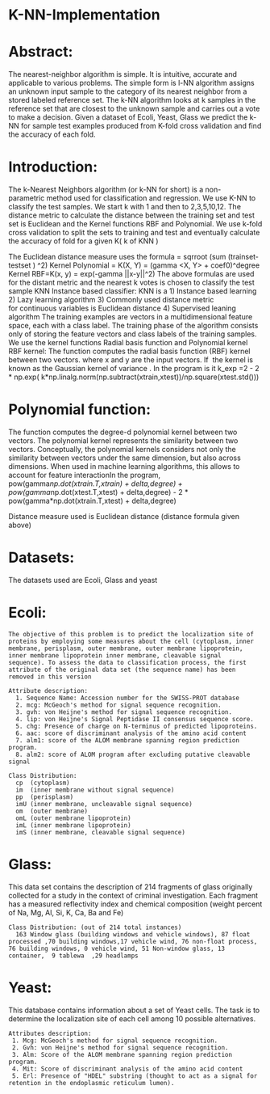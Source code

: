 # K-NN-Implementation

# Abstract:
 The nearest-neighbor algorithm is simple. It is intuitive, accurate and applicable to various problems. The simple form is l-NN algorithm assigns an unknown input sample to the category of its nearest neighbor from a stored labeled reference set. The k-NN algorithm looks at k samples in the reference set that are closest to the unknown sample and carries out a vote to make a decision. Given a dataset of Ecoli, Yeast, Glass we predict the k-NN for sample test examples produced from K-fold cross validation and find the accuracy of each fold.

# Introduction:
 The k-Nearest Neighbors algorithm (or k-NN for short) is a non-parametric method used for classification and regression. We use K-NN to classify the test samples. We start k with 1 and then to 2,3,5,10,12. The distance metric to calculate the distance between the training set and test set is Euclidean and the Kernel functions RBF and Polynomial. We use k-fold cross validation to split the sets to training and test and eventually calculate the accuracy of fold for a given K( k of KNN ) 

The Euclidean distance measure uses the formula = sqrroot (sum (trainset- testset ) ^2)
Kernel Polynomial = K(X, Y) = (gamma <X, Y> + coef0)^degree
Kernel RBF=K(x, y) = exp(-gamma ||x-y||^2)
The above formulas are used for the distant metric and the nearest k votes is chosen to classify the test sample
KNN Instance based classifier:
           KNN is a 
                         1) Instance based learning
                         2) Lazy learning algorithm
                         3) Commonly used distance metric for continuous variables is Euclidean distance
	                       4) Supervised leaning algorithm
The training examples are vectors in a multidimensional feature space, each with a class label. The training phase of the algorithm consists only of storing the feature vectors and class labels of the training samples.
We use the kernel functions Radial basis function and Polynomial kernel
RBF kernel: The function computes the radial basis function (RBF) kernel between two vectors. where x and y are the input vectors. If  the kernel is known as the Gaussian kernel of variance .
In the program is it 
 k_exp =2 - 2 * np.exp( k*np.linalg.norm(np.subtract(xtrain,xtest))/np.square(xtest.std()))

# Polynomial function:
 The function computes the degree-d polynomial kernel between two vectors. The polynomial kernel represents the similarity between two vectors. Conceptually, the polynomial kernels considers not only the similarity between vectors under the same dimension, but also across dimensions. When used in machine learning algorithms, this allows to account for feature interactionIn the program,
pow(gamma*np.dot(xtrain.T,xtrain) + delta,degree) + pow(gamma*np.dot(xtest.T,xtest) + delta,degree) - 2 * pow(gamma*np.dot(xtrain.T,xtest) + delta,degree)

Distance measure used is Euclidean distance (distance formula given above)

# Datasets:
 The datasets used are Ecoli, Glass and yeast

# Ecoli:
    The objective of this problem is to predict the localization site of proteins by employing some measures about the cell (cytoplasm, inner membrane, perisplasm, outer membrane, outer membrane lipoprotein, inner membrane lipoprotein inner membrane, cleavable signal sequence). To assess the data to classification process, the first attribute of the original data set (the sequence name) has been removed in this version
    
    Attribute description:
      1. Sequence Name: Accession number for the SWISS-PROT database
      2. mcg: McGeoch's method for signal sequence recognition.
      3. gvh: von Heijne's method for signal sequence recognition.
      4. lip: von Heijne's Signal Peptidase II consensus sequence score.
      5. chg: Presence of charge on N-terminus of predicted lipoproteins.
      6. aac: score of discriminant analysis of the amino acid content 
      7. alm1: score of the ALOM membrane spanning region prediction program.
      8. alm2: score of ALOM program after excluding putative cleavable signal
	   
    Class Distribution:
      cp  (cytoplasm)                                    
      im  (inner membrane without signal sequence)                      
      pp  (perisplasm)                                   
      imU (inner membrane, uncleavable signal sequence)  
      om  (outer membrane)                                
      omL (outer membrane lipoprotein)                     
      imL (inner membrane lipoprotein)                     
      imS (inner membrane, cleavable signal sequence)  

# Glass:
  This data set contains the description of 214 fragments of glass originally collected for a study in the context of criminal investigation. Each fragment has a measured reflectivity index and chemical composition (weight percent of Na, Mg, Al, Si, K, Ca, Ba and Fe)

    Class Distribution: (out of 214 total instances)
      163 Window glass (building windows and vehicle windows), 87 float processed ,70 building windows,17 vehicle wind, 76 non-float process, 76 building windows, 0 vehicle wind, 51 Non-window glass, 13 container,  9 tablewa  ,29 headlamps

# Yeast:
  This database contains information about a set of Yeast cells. The task is to determine the localization site of each cell among 10 possible alternatives. 

    Attributes description: 
     1. Mcg: McGeoch's method for signal sequence recognition. 
     2. Gvh: von Heijne's method for signal sequence recognition. 
     3. Alm: Score of the ALOM membrane spanning region prediction program. 
     4. Mit: Score of discriminant analysis of the amino acid content 
     5. Erl: Presence of "HDEL" substring (thought to act as a signal for retention in the endoplasmic reticulum lumen). 
